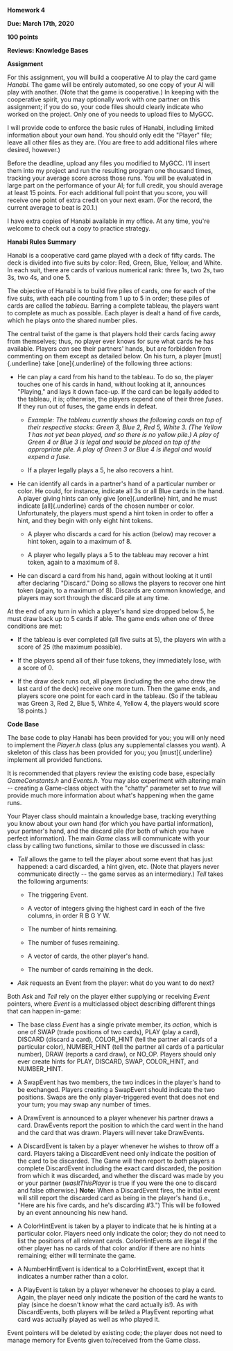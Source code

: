 **Homework 4**

**Due: March 17th, 2020**

**100 points**

**Reviews: Knowledge Bases**

**Assignment**

For this assignment, you will build a cooperative AI to play the card
game *Hanabi*. The game will be entirely automated, so one copy of your
AI will play with another. (Note that the game is cooperative.) In
keeping with the cooperative spirit, you may optionally work with one
partner on this assignment; if you do so, your code files should clearly
indicate who worked on the project. Only one of you needs to upload
files to MyGCC.

I will provide code to enforce the basic rules of Hanabi, including
limited information about your own hand. You should only edit the
"Player" file; leave all other files as they are. (You are free to add
additional files where desired, however.)

Before the deadline, upload any files you modified to MyGCC. I'll insert
them into my project and run the resulting program one thousand times,
tracking your average score across those runs. You will be evaluated in
large part on the performance of your AI; for full credit, you should
average at least 15 points. For each additional full point that you
score, you will receive one point of extra credit on your next exam.
(For the record, the current average to beat is 20.1.)

I have extra copies of Hanabi available in my office. At any time,
you're welcome to check out a copy to practice strategy.

**Hanabi Rules Summary**

Hanabi is a cooperative card game played with a deck of fifty cards. The
deck is divided into five suits by color: Red, Green, Blue, Yellow, and
White. In each suit, there are cards of various numerical rank: three
1s, two 2s, two 3s, two 4s, and one 5.

The objective of Hanabi is to build five piles of cards, one for each of
the five suits, with each pile counting from 1 up to 5 in order; these
piles of cards are called the *tableau*. Barring a complete tableau, the
players want to complete as much as possible. Each player is dealt a
hand of five cards, which he plays onto the shared number piles.

The central twist of the game is that players hold their cards facing
away from themselves; thus, no player ever knows for sure what cards he
has available. Players *can* see their partners' hands, but are
forbidden from commenting on them except as detailed below. On his turn,
a player [must]{.underline} take [one]{.underline} of the following
three actions:

-   He can play a card from his hand to the tableau. To do so, the
    player touches one of his cards in hand, without looking at it,
    announces "Playing," and lays it down face-up. If the card can be
    legally added to the tableau, it is; otherwise, the players expend
    one of their three *fuses*. If they run out of fuses, the game ends
    in defeat.

    -   *Example: The tableau currently shows the following cards on top
        of their respective stacks: Green 3, Blue 2, Red 5, White 3.
        (The Yellow 1 has not yet been played, and so there is no yellow
        pile.) A play of Green 4 or Blue 3 is legal and would be placed
        on top of the appropriate pile. A play of Green 3 or Blue 4 is
        illegal and would expend a fuse.*

    -   If a player legally plays a 5, he also recovers a hint.

-   He can identify all cards in a partner's hand of a particular number
    or color. He could, for instance, indicate all 3s or all Blue cards
    in the hand. A player giving hints can only give [one]{.underline}
    hint, and he must indicate [all]{.underline} cards of the chosen
    number or color. Unfortunately, the players must spend a hint token
    in order to offer a hint, and they begin with only eight hint
    tokens.

    -   A player who discards a card for his action (below) may recover
        a hint token, again to a maximum of 8.

    -   A player who legally plays a 5 to the tableau may recover a hint
        token, again to a maximum of 8.

-   He can discard a card from his hand, again without looking at it
    until after declaring "Discard." Doing so allows the players to
    recover one hint token (again, to a maximum of 8). Discards are
    common knowledge, and players may sort through the discard pile at
    any time.

At the end of any turn in which a player's hand size dropped below 5, he
must draw back up to 5 cards if able. The game ends when one of three
conditions are met:

-   If the tableau is ever completed (all five suits at 5), the players
    win with a score of 25 (the maximum possible).

-   If the players spend all of their fuse tokens, they immediately
    lose, with a score of 0.

-   If the draw deck runs out, all players (including the one who drew
    the last card of the deck) receive one more turn. Then the game
    ends, and players score one point for each card in the tableau. (So
    if the tableau was Green 3, Red 2, Blue 5, White 4, Yellow 4, the
    players would score 18 points.)

**Code Base**

The base code to play Hanabi has been provided for you; you will only
need to implement the *Player.h* class (plus any supplemental classes
you want). A skeleton of this class has been provided for you; you
[must]{.underline} implement all provided functions.

It is recommended that players review the existing code base, especially
*GameConstants.h* and *Events.h*. You may also experiment with altering
main -- creating a Game-class object with the "chatty" parameter set to
*true* will provide much more information about what's happening when
the game runs.

Your Player class should maintain a knowledge base, tracking everything
you know about your own hand (for which you have partial information),
your partner's hand, and the discard pile (for both of which you have
perfect information). The main *Game* class will communicate with your
class by calling two functions, similar to those we discussed in class:

-   *Tell* allows the game to tell the player about some event that has
    just happened: a card discarded, a hint given, etc. (Note that
    players never communicate directly -- the game serves as an
    intermediary.) *Tell* takes the following arguments:

    -   The triggering Event.

    -   A vector of integers giving the highest card in each of the five
        columns, in order R B G Y W.

    -   The number of hints remaining.

    -   The number of fuses remaining.

    -   A vector of cards, the other player's hand.

    -   The number of cards remaining in the deck.

-   *Ask* requests an Event from the player: what do you want to do
    next?

Both *Ask* and *Tell* rely on the player either supplying or receiving
*Event* pointers, where *Event* is a multiclassed object describing
different things that can happen in-game:

-   The base class *Event* has a single private member, its *action*,
    which is one of SWAP (trade positions of two cards), PLAY (play a
    card), DISCARD (discard a card), COLOR\_HINT (tell the partner all
    cards of a particular color), NUMBER\_HINT (tell the partner all
    cards of a particular number), DRAW (reports a card draw), or
    NO\_OP. Players should only ever create hints for PLAY, DISCARD,
    SWAP, COLOR\_HINT, and NUMBER\_HINT.

-   A SwapEvent has two members, the two indices in the player's hand to
    be exchanged. Players creating a SwapEvent should indicate the two
    positions. Swaps are the only player-triggered event that does not
    end your turn; you may swap any number of times.

-   A DrawEvent is announced to a player whenever his partner draws a
    card. DrawEvents report the position to which the card went in the
    hand and the card that was drawn. Players will never take
    DrawEvents.

-   A DiscardEvent is taken by a player whenever he wishes to throw off
    a card. Players taking a DiscardEvent need only indicate the
    position of the card to be discarded. The Game will then report to
    *both* players a complete DiscardEvent including the exact card
    discarded, the position from which it was discarded, and whether the
    discard was made by you or your partner (*wasItThisPlayer* is true
    if you were the one to discard and false otherwise.) **Note:** When
    a DiscardEvent fires, the initial event will still report the
    discarded card as being in the player's hand (i.e., "Here are his
    five cards, and he's discarding \#3.") This will be followed by an
    event announcing his new hand.

-   A ColorHintEvent is taken by a player to indicate that he is hinting
    at a particular color. Players need only indicate the color; they do
    not need to list the positions of all relevant cards.
    ColorHintEvents are illegal if the other player has no cards of that
    color and/or if there are no hints remaining; either will terminate
    the game.

-   A NumberHintEvent is identical to a ColorHintEvent, except that it
    indicates a number rather than a color.

-   A PlayEvent is taken by a player whenever he chooses to play a card.
    Again, the player need only indicate the position of the card he
    wants to play (since he doesn't know what the card actually is!). As
    with DiscardEvents, both players will be *tell*ed a PlayEvent
    reporting what card was actually played as well as who played it.

Event pointers will be deleted by existing code; the player does not
need to manage memory for Events given to/received from the Game class.
